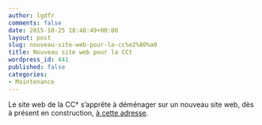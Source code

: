 ```yaml
---
author: lgdfr
comments: false
date: 2015-10-25 18:48:49+00:00
layout: post
slug: nouveau-site-web-pour-la-cc%e2%80%a0
title: Nouveau site web pour la CC†
wordpress_id: 441
published: false
categories:
- Maintenance
---
```


Le site web de la CC† s’apprête à déménager sur un nouveau site web, dès à présent en construction, [à cette adresse](https://cccroix.github.io/).
